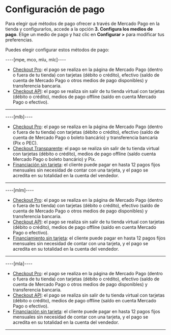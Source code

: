 # Configuración de pago

Para elegir qué métodos de pago ofrecer a través de Mercado Pago en la tienda y configurarlos, accede a la opción **3. Configura los medios de pago**. Elige un medio de pago y haz clic en **Configurar >** para modificar tus preferencias.

Puedes elegir configurar estos métodos de pago:

----[mpe, mco, mlu, mlc]----
* [Checkout Pro](/developers/es/docs/woocommerce/payments-configuration/checkout-pro): el pago se realiza en la página de Mercado Pago (dentro o fuera de tu tienda) con tarjetas (débito o crédito), efectivo (saldo de cuenta de Mercado Pago o otros medios de pago disponibles) y transferencia bancaria.
* [Checkout API](/developers/es/docs/woocommerce/payments-configuration/checkout-api): el pago se realiza sin salir de tu tienda virtual con tarjetas (débito o crédito), medios de pago offline (saldo en cuenta Mercado Pago o efectivo).

------------
----[mlb]---- 
* [Checkout Pro](/developers/es/docs/woocommerce/payments-configuration/checkout-pro): el pago se realiza en la página de Mercado Pago (dentro o fuera de tu tienda) con tarjetas (débito o crédito), efectivo (saldo de cuenta de Mercado Pago o boleto bancário) y transferencia bancaria (Pix o PEC).
* [Checkout Transparente](/developers/es/docs/woocommerce/payments-configuration/checkout-api): el pago se realiza sin salir de tu tienda virtual con tarjetas (débito o crédito), medios de pago offline (saldo cuenta Mercado Pago o boleto bancário) y Pix.
* [Financiación sin tarjeta](/developers/es/docs/woocommerce/payments-configuration/mercado-credito): el cliente puede pagar en hasta 12 pagos fijos mensuales sin necesidad de contar con una tarjeta, y el pago se acredita en su totalidad en la cuenta del vendedor.

------------
----[mlm]----
* [Checkout Pro](/developers/es/docs/woocommerce/payments-configuration/checkout-pro): el pago se realiza en la página de Mercado Pago (dentro o fuera de tu tienda) con tarjetas (débito o crédito), efectivo (saldo de cuenta de Mercado Pago o otros medios de pago disponibles) y transferencia bancaria.
* [Checkout API](/developers/es/docs/woocommerce/payments-configuration/checkout-api): el pago se realiza sin salir de tu tienda virtual con tarjetas (débito o crédito), medios de pago offline (saldo en cuenta Mercado Pago o efectivo).
* [Financiamiento sin tarjeta](/developers/es/docs/woocommerce/payments-configuration/mercado-credito): el cliente puede pagar en hasta 12 pagos fijos mensuales sin necesidad de contar con una tarjeta, y el pago se acredita en su totalidad en la cuenta del vendedor.

------------
----[mla]----
* [Checkout Pro](/developers/es/docs/woocommerce/payments-configuration/checkout-pro): el pago se realiza en la página de Mercado Pago (dentro o fuera de tu tienda) con tarjetas (débito o crédito), efectivo (saldo de cuenta de Mercado Pago o otros medios de pago disponibles) y transferencia bancaria.
* [Checkout API](/developers/es/docs/woocommerce/payments-configuration/checkout-api): el pago se realiza sin salir de tu tienda virtual con tarjetas (débito o crédito), medios de pago offline (saldo en cuenta Mercado Pago o efectivo).
* [Financiación sin tarjeta](/developers/es/docs/woocommerce/payments-configuration/mercado-credito): el cliente puede pagar en hasta 12 pagos fijos mensuales sin necesidad de contar con una tarjeta, y el pago se acredita en su totalidad en la cuenta del vendedor.

------------